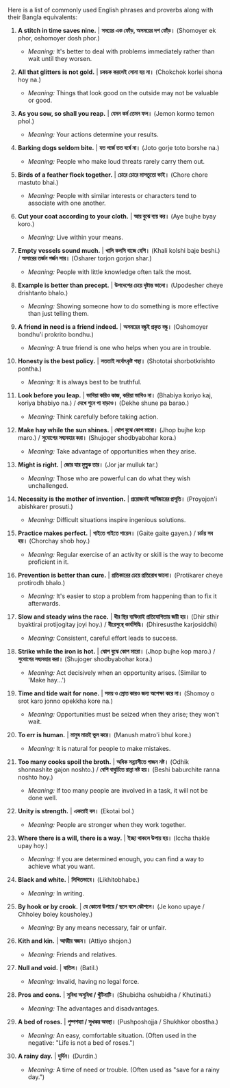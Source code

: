 Here is a list of commonly used English phrases and proverbs along with their Bangla equivalents:

1. **A stitch in time saves nine.** | **সময়ের এক ফোঁড়, অসময়ের দশ ফোঁড়।** (Shomoyer ek phor, oshomoyer dosh phor.)
    
    - _Meaning:_ It's better to deal with problems immediately rather than wait until they worsen.
        
2. **All that glitters is not gold.** | **চকচক করলেই সোনা হয় না।** (Chokchok korlei shona hoy na.)
    
    - _Meaning:_ Things that look good on the outside may not be valuable or good.
        
3. **As you sow, so shall you reap.** | **যেমন কর্ম তেমন ফল।** (Jemon kormo temon phol.)
    
    - _Meaning:_ Your actions determine your results.
        
4. **Barking dogs seldom bite.** | **যত গর্জে তত বর্ষে না।** (Joto gorje toto borshe na.)
    
    - _Meaning:_ People who make loud threats rarely carry them out.
        
5. **Birds of a feather flock together.** | **চোরে চোরে মাসতুতো ভাই।** (Chore chore mastuto bhai.)
    
    - _Meaning:_ People with similar interests or characters tend to associate with one another.
        
6. **Cut your coat according to your cloth.** | **আয় বুঝে ব্যয় কর।** (Aye bujhe byay koro.)
    
    - _Meaning:_ Live within your means.
        
7. **Empty vessels sound much.** | **খালি কলসি বাজে বেশি।** (Khali kolshi baje beshi.) / **অসারের তর্জন গর্জন সার।** (Osharer torjon gorjon shar.)
    
    - _Meaning:_ People with little knowledge often talk the most.
        
8. **Example is better than precept.** | **উপদেশের চেয়ে দৃষ্টান্ত ভালো।** (Upodesher cheye drishtanto bhalo.)
    
    - _Meaning:_ Showing someone how to do something is more effective than just telling them.
        
9. **A friend in need is a friend indeed.** | **অসময়ের বন্ধুই প্রকৃত বন্ধু।** (Oshomoyer bondhu'i prokrito bondhu.)
    
    - _Meaning:_ A true friend is one who helps when you are in trouble.
        
10. **Honesty is the best policy.** | **সততাই সর্বোৎকৃষ্ট পন্থা।** (Shototai shorbotkrishto pontha.)
    
    - _Meaning:_ It is always best to be truthful.
        
11. **Look before you leap.** | **ভাবিয়া করিও কাজ, করিয়া ভাবিও না।** (Bhabiya koriyo kaj, koriya bhabiyo na.) / **দেখে শুনে পা বাড়াও।** (Dekhe shune pa barao.)
    
    - _Meaning:_ Think carefully before taking action.
        
12. **Make hay while the sun shines.** | **ঝোপ বুঝে কোপ মারো।** (Jhop bujhe kop maro.) / **সুযোগের সদ্ব্যবহার করা।** (Shujoger shodbyabohar kora.)
    
    - _Meaning:_ Take advantage of opportunities when they arise.
        
13. **Might is right.** | **জোর যার মুল্লুক তার।** (Jor jar mulluk tar.)
    
    - _Meaning:_ Those who are powerful can do what they wish unchallenged.
        
14. **Necessity is the mother of invention.** | **প্রয়োজনই আবিষ্কারের প্রসূতি।** (Proyojon'i abishkarer prosuti.)
    
    - _Meaning:_ Difficult situations inspire ingenious solutions.
        
15. **Practice makes perfect.** | **গাইতে গাইতে গায়েন।** (Gaite gaite gayen.) / **চর্চায় সব হয়।** (Chorchay shob hoy.)
    
    - _Meaning:_ Regular exercise of an activity or skill is the way to become proficient in it.
        
16. **Prevention is better than cure.** | **প্রতিকারের চেয়ে প্রতিরোধ ভালো।** (Protikarer cheye protirodh bhalo.)
    
    - _Meaning:_ It's easier to stop a problem from happening than to fix it afterwards.
        
17. **Slow and steady wins the race.** | **ধীর স্থির ব্যক্তিরাই প্রতিযোগিতায় জয়ী হয়।** (Dhir sthir byaktirai protijogitay joyi hoy.) / **ধীরেসুস্থে কার্যসিদ্ধি।** (Dhiresusthe karjosiddhi)
    
    - _Meaning:_ Consistent, careful effort leads to success.
        
18. **Strike while the iron is hot.** | **ঝোপ বুঝে কোপ মারো।** (Jhop bujhe kop maro.) / **সুযোগের সদ্ব্যবহার করা।** (Shujoger shodbyabohar kora.)
    
    - _Meaning:_ Act decisively when an opportunity arises. (Similar to 'Make hay...')
        
19. **Time and tide wait for none.** | **সময় ও স্রোত কারও জন্য অপেক্ষা করে না।** (Shomoy o srot karo jonno opekkha kore na.)
    
    - _Meaning:_ Opportunities must be seized when they arise; they won't wait.
        
20. **To err is human.** | **মানুষ মাত্রই ভুল করে।** (Manush matro'i bhul kore.)
    
    - _Meaning:_ It is natural for people to make mistakes.
        
21. **Too many cooks spoil the broth.** | **অধিক সন্ন্যাসীতে গাজন নষ্ট।** (Odhik shonnashite gajon noshto.) / **বেশি বাবুর্চিতে রান্না নষ্ট হয়।** (Beshi baburchite ranna noshto hoy.)
    
    - _Meaning:_ If too many people are involved in a task, it will not be done well.
        
22. **Unity is strength.** | **একতাই বল।** (Ekotai bol.)
    
    - _Meaning:_ People are stronger when they work together.
        
23. **Where there is a will, there is a way.** | **ইচ্ছা থাকলে উপায় হয়।** (Iccha thakle upay hoy.)
    
    - _Meaning:_ If you are determined enough, you can find a way to achieve what you want.
        
24. **Black and white.** | **লিখিতভাবে।** (Likhitobhabe.)
    
    - _Meaning:_ In writing.
        
25. **By hook or by crook.** | **যে কোনো উপায়ে / ছলে বলে কৌশলে।** (Je kono upaye / Chholey boley kousholey.)
    
    - _Meaning:_ By any means necessary, fair or unfair.
        
26. **Kith and kin.** | **আত্মীয় স্বজন।** (Attiyo shojon.)
    
    - _Meaning:_ Friends and relatives.
        
27. **Null and void.** | **বাতিল।** (Batil.)
    
    - _Meaning:_ Invalid, having no legal force.
        
28. **Pros and cons.** | **সুবিধা অসুবিধা / খুঁটিনাটি।** (Shubidha oshubidha / Khutinati.)
    
    - _Meaning:_ The advantages and disadvantages.
        
29. **A bed of roses.** | **পুষ্পশয্যা / সুখকর অবস্থা।** (Pushposhojja / Shukhkor obostha.)
    
    - _Meaning:_ An easy, comfortable situation. (Often used in the negative: "Life is not a bed of roses.")
        
30. **A rainy day.** | **দুর্দিন।** (Durdin.)
    
    - _Meaning:_ A time of need or trouble. (Often used as "save for a rainy day.")